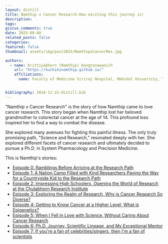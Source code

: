 ```yaml
---
layout: distill
title: Namthip x Cancer Research-How exciting this journey is! 
description: 
tags: 
giscus_comments: true
date: 2025-08-08
related_posts: false
categories: 
featured: false
thumbnail: assets/img/post2025/NamthipxCancerRes.jpg

authors:
  - name: Krittiyabhorn (Namthip) Kongtanawanich
    url: "https://kuchikinamthip.github.io/"
    affiliations:
      name: Faculty of Medicine Siriraj Hospital, Mahidol University, Thailand


bibliography: 2018-12-22-distill.bib
---
```


"Namthip x Cancer Research" is the story of how Namthip came to love cancer research. This story began when Namthip lost her beloved grandmother to colorectal cancer at the age of 14. This profound loss inspired her to find a way to combat the disease.

She explored many avenues for fighting this painful illness.  The only truly promising path, "Science and Research," resonated deeply with her. She explored different facets of cancer research and ultimately decided to pursue a Ph.D. in System Pharmacology and Precision Medicine.

This is Namthip's stories:
- [Episode 0: Ramblings Before Arriving at the Research Path](https://write-2-thrive.blogspot.com/2025/02/Namthip-CancerRes-0.html)
- [Episode 1: A Nation Camp Filled with Kind Researchers Paving the Way for a Countryside Kid to the Research Path](https://write-2-thrive.blogspot.com/2025/02/Namthip-CancerRes-1.html)
- [Episode 2: Impressing High Schoolers, Opening the World of Research at the Chulabhorn Research Institute](https://write-2-thrive.blogspot.com/2025/02/Namthip-CancerRes-2.html)
- [Episode 3: Exploring the Realm of Research, Why is Cancer Research So Diverse?](https://write-2-thrive.blogspot.com/2021/09/Namthip-CancerRes-3.html)
- [Episode 4: Getting to Know Cancer at a Higher Level, What is Epigenetics?](https://write-2-thrive.blogspot.com/2024/09/Namthip-CancerRes-4.html)
- [Episode 5: When I Fell in Love with Science, Without Caring About Cancer Research](https://write-2-thrive.blogspot.com/2025/02/Namthip-CancerRes-5.html)
- [Episode 6: Ph.D. Journey, Scientific Lineage, and My Exceptional Mentor](https://write-2-thrive.blogspot.com/2025/02/Namthip-CancerRes-6.html)
- [Episode 7: If you're a fan of celebrities/singers, then I'm a fan of scientists](https://write-2-thrive.blogspot.com/2025/06/CancerRes-07.html)